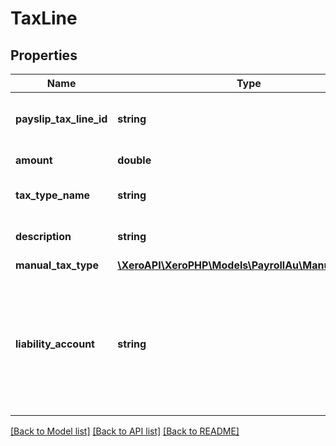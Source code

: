 # TaxLine

## Properties
Name | Type | Description | Notes
------------ | ------------- | ------------- | -------------
**payslip_tax_line_id** | **string** | Xero identifier for payslip tax line ID. | [optional] 
**amount** | **double** | The tax line amount | [optional] 
**tax_type_name** | **string** | Name of the tax type. | [optional] 
**description** | **string** | Description of the tax line. | [optional] 
**manual_tax_type** | [**\XeroAPI\XeroPHP\Models\PayrollAu\ManualTaxType**](ManualTaxType.md) |  | [optional] 
**liability_account** | **string** | The tax line liability account code. For posted pay run you should be able to see liability account code | [optional] 

[[Back to Model list]](../README.md#documentation-for-models) [[Back to API list]](../README.md#documentation-for-api-endpoints) [[Back to README]](../README.md)


